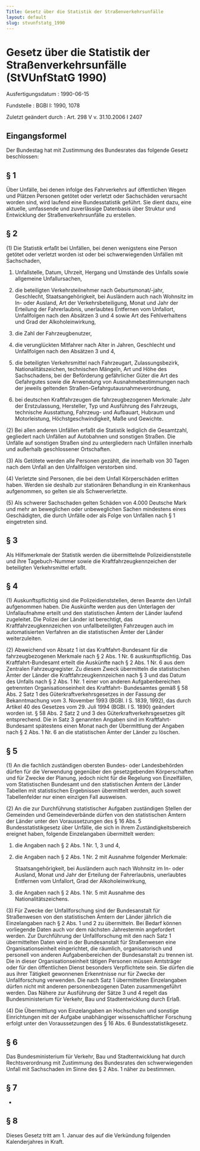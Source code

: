 ```yaml
---
Title: Gesetz über die Statistik der Straßenverkehrsunfälle
layout: default
slug: stvunfstatg_1990
---
```


# Gesetz über die Statistik der Straßenverkehrsunfälle (StVUnfStatG 1990)

Ausfertigungsdatum
:   1990-06-15

Fundstelle
:   BGBl I: 1990, 1078

Zuletzt geändert durch
:   Art. 298 V v. 31.10.2006 I 2407


## Eingangsformel

Der Bundestag hat mit Zustimmung des Bundesrates das folgende Gesetz
beschlossen:


## § 1

Über Unfälle, bei denen infolge des Fahrverkehrs auf öffentlichen
Wegen und Plätzen Personen getötet oder verletzt oder Sachschäden
verursacht worden sind, wird laufend eine Bundesstatistik geführt. Sie
dient dazu, eine aktuelle, umfassende und zuverlässige Datenbasis über
Struktur und Entwicklung der Straßenverkehrsunfälle zu erstellen.


## § 2

(1) Die Statistik erfaßt bei Unfällen, bei denen wenigstens eine
Person getötet oder verletzt worden ist oder bei schwerwiegenden
Unfällen mit Sachschaden,

1.  Unfallstelle, Datum, Uhrzeit, Hergang und Umstände des Unfalls sowie
    allgemeine Unfallursachen,


2.  die beteiligten Verkehrsteilnehmer nach Geburtsmonat/-jahr,
    Geschlecht, Staatsangehörigkeit, bei Ausländern auch nach Wohnsitz im
    In- oder Ausland, Art der Verkehrsbeteiligung, Monat und Jahr der
    Erteilung der Fahrerlaubnis, unerlaubtes Entfernen vom Unfallort,
    Unfallfolgen nach den Absätzen 3 und 4 sowie Art des Fehlverhaltens
    und Grad der Alkoholeinwirkung,


3.  die Zahl der Fahrzeugbenutzer,


4.  die verunglückten Mitfahrer nach Alter in Jahren, Geschlecht und
    Unfallfolgen nach den Absätzen 3 und 4,


5.  die beteiligten Verkehrsmittel nach Fahrzeugart, Zulassungsbezirk,
    Nationalitätszeichen, technischen Mängeln, Art und Höhe des
    Sachschadens, bei der Beförderung gefährlicher Güter die Art des
    Gefahrgutes sowie die Anwendung von Ausnahmebestimmungen nach der
    jeweils geltenden Straßen-Gefahrgutausnahmeverordnung,


6.  bei deutschen Kraftfahrzeugen die fahrzeugbezogenen Merkmale: Jahr der
    Erstzulassung, Hersteller, Typ und Ausführung des Fahrzeugs,
    technische Ausstattung, Fahrzeug- und Aufbauart, Hubraum und
    Motorleistung, Höchstgeschwindigkeit, Maße und Gewichte.




(2) Bei allen anderen Unfällen erfaßt die Statistik lediglich die
Gesamtzahl, gegliedert nach Unfällen auf Autobahnen und sonstigen
Straßen. Die Unfälle auf sonstigen Straßen sind zu untergliedern nach
Unfällen innerhalb und außerhalb geschlossener Ortschaften.

(3) Als Getötete werden alle Personen gezählt, die innerhalb von 30
Tagen nach dem Unfall an den Unfallfolgen verstorben sind.

(4) Verletzte sind Personen, die bei dem Unfall Körperschäden erlitten
haben. Werden sie deshalb zur stationären Behandlung in ein
Krankenhaus aufgenommen, so gelten sie als Schwerverletzte.

(5) Als schwerer Sachschaden gelten Schäden von 4.000 Deutsche Mark
und mehr an beweglichen oder unbeweglichen Sachen mindestens eines
Geschädigten, die durch Unfälle oder als Folge von Unfällen nach § 1
eingetreten sind.


## § 3

Als Hilfsmerkmale der Statistik werden die übermittelnde
Polizeidienststelle und ihre Tagebuch-Nummer sowie die
Kraftfahrzeugkennzeichen der beteiligten Verkehrsmittel erfaßt.


## § 4

(1) Auskunftspflichtig sind die Polizeidienststellen, deren Beamte den
Unfall aufgenommen haben. Die Auskünfte werden aus den Unterlagen der
Unfallaufnahme erteilt und den statistischen Ämtern der Länder laufend
zugeleitet. Die Polizei der Länder ist berechtigt, das
Kraftfahrzeugkennzeichen von unfallbeteiligten Fahrzeugen auch im
automatisierten Verfahren an die statistischen Ämter der Länder
weiterzuleiten.

(2) Abweichend von Absatz 1 ist das Kraftfahrt-Bundesamt für die
fahrzeugbezogenen Merkmale nach § 2 Abs. 1 Nr. 6 auskunftspflichtig.
Das Kraftfahrt-Bundesamt erteilt die Auskünfte nach § 2 Abs. 1 Nr. 6
aus dem Zentralen Fahrzeugregister. Zu diesem Zweck übermitteln die
statistischen Ämter der Länder die Kraftfahrzeugkennzeichen nach § 3
und das Datum des Unfalls nach § 2 Abs. 1 Nr. 1 einer von anderen
Aufgabenbereichen getrennten Organisationseinheit des Kraftfahrt-
Bundesamtes gemäß § 58 Abs. 2 Satz 1 des Güterkraftverkehrsgesetzes in
der Fassung der Bekanntmachung vom 3. November 1993 (BGBl. I S. 1839,
1992), das durch Artikel 40 des Gesetzes vom 29. Juli 1994 (BGBl. I S.
1890) geändert worden ist. § 58 Abs. 2 Satz 2 und 3 des
Güterkraftverkehrsgesetzes gilt entsprechend. Die in Satz 3 genannten
Angaben sind im Kraftfahrt-Bundesamt spätestens einen Monat nach der
Übermittlung der Angaben nach § 2 Abs. 1 Nr. 6 an die statistischen
Ämter der Länder zu löschen.


## § 5

(1) An die fachlich zuständigen obersten Bundes- oder Landesbehörden
dürfen für die Verwendung gegenüber den gesetzgebenden Körperschaften
und für Zwecke der Planung, jedoch nicht für die Regelung von
Einzelfällen, vom Statistischen Bundesamt und den statistischen Ämtern
der Länder Tabellen mit statistischen Ergebnissen übermittelt werden,
auch soweit Tabellenfelder nur einen einzigen Fall ausweisen.

(2) An die zur Durchführung statistischer Aufgaben zuständigen Stellen
der Gemeinden und Gemeindeverbände dürfen von den statistischen Ämtern
der Länder unter den Voraussetzungen des § 16 Abs. 5
Bundesstatistikgesetz über Unfälle, die sich in ihrem
Zuständigkeitsbereich ereignet haben, folgende Einzelangaben
übermittelt werden:

1.  die Angaben nach § 2 Abs. 1 Nr. 1, 3 und 4,


2.  die Angaben nach § 2 Abs. 1 Nr. 2 mit Ausnahme folgender Merkmale:

    Staatsangehörigkeit, bei Ausländern auch nach Wohnsitz im In- oder
    Ausland, Monat und Jahr der Erteilung der Fahrerlaubnis, unerlaubtes
    Entfernen vom Unfallort, Grad der Alkoholeinwirkung,


3.  die Angaben nach § 2 Abs. 1 Nr. 5 mit Ausnahme des
    Nationalitätszeichens.




(3) Für Zwecke der Unfallforschung sind der Bundesanstalt für
Straßenwesen von den statistischen Ämtern der Länder jährlich die
Einzelangaben nach § 2 Abs. 1 und 2 zu übermitteln. Bei Bedarf können
vorliegende Daten auch vor dem nächsten Jahrestermin angefordert
werden. Zur Durchführung der Unfallforschung mit den nach Satz 1
übermittelten Daten wird in der Bundesanstalt für Straßenwesen eine
Organisationseinheit eingerichtet, die räumlich, organisatorisch und
personell von anderen Aufgabenbereichen der Bundesanstalt zu trennen
ist. Die in dieser Organisationseinheit tätigen Personen müssen
Amtsträger oder für den öffentlichen Dienst besonders Verpflichtete
sein. Sie dürfen die aus ihrer Tätigkeit gewonnenen Erkenntnisse nur
für Zwecke der Unfallforschung verwenden. Die nach Satz 1
übermittelten Einzelangaben dürfen nicht mit anderen personenbezogenen
Daten zusammengeführt werden. Das Nähere zur Ausführung der Sätze 3
und 4 regelt das Bundesministerium für Verkehr, Bau und
Stadtentwicklung durch Erlaß.

(4) Die Übermittlung von Einzelangaben an Hochschulen und sonstige
Einrichtungen mit der Aufgabe unabhängiger wissenschaftlicher
Forschung erfolgt unter den Voraussetzungen des § 16 Abs. 6
Bundesstatistikgesetz.


## § 6

Das Bundesministerium für Verkehr, Bau und Stadtentwicklung hat durch
Rechtsverordnung mit Zustimmung des Bundesrates den schwerwiegenden
Unfall mit Sachschaden im Sinne des § 2 Abs. 1 näher zu bestimmen.


## § 7

-


## § 8

Dieses Gesetz tritt am 1. Januar des auf die Verkündung folgenden
Kalenderjahres in Kraft.

